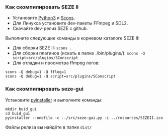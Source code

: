 ### Как скомпилировать SEZE II
+ Установите [Python3](https://www.python.org/downloads/) и [Scons](https://scons.org/doc/production/HTML/scons-user/ch01s02.html).
+ Для Линукса установите dev-пакеты FFmpeg и SDL2.
+ Скачайте dev-релиз SEZE с github.

Выполните следующие команды в корневом каталоге SEZE II:
+ Для сборки SEZE II: ```scons .```
+ Для сборки плагинов (искать в папке ./bin/plugins/): ```scons -Q script=src/plugins/SConscript```
+ Для отладки и просмотра ffmpeg логов:
```
scons -Q debug=1 -Q fflog=1
scons -Q debug=1 -Q script=src/plugins/SConscript
```
### Как скомпилировать seze-gui
Установите [pyinstaller](https://www.pyinstaller.org/) и выполните команды:
```
mkdir buid_gui
cd buid_gui
pyinstaller --onefile -c ../src/seze-gui.py -i ../resources/SEZEII.ico
```
Файлы релиза вы найдёте в папке ```dist/```
